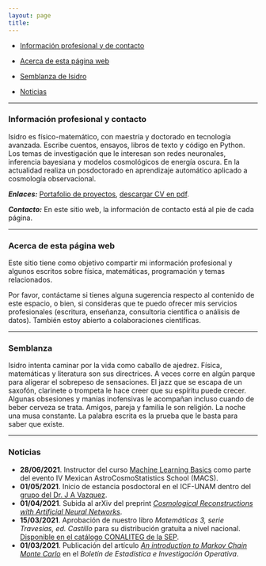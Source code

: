```yaml
---
layout: page
title: 
---
```


 - [Información profesional y de contacto](#información-profesional-y-contacto)

 - [Acerca de esta página web](#acerca-de-esta-página-web)
 
 - [Semblanza de Isidro](#semblanza) 
 
 - [Noticias](#noticias)

 --------------------------

### Información profesional y contacto

Isidro es físico-matemático, con maestría y doctorado en tecnología avanzada. Escribe cuentos, ensayos, libros de texto y código en Python. Los temas de investigación que le interesan son redes neuronales, inferencia bayesiana y modelos cosmológicos de energía oscura. En la actualidad realiza un posdoctorado en aprendizaje automático aplicado a cosmología observacional. 

***Enlaces:*** [Portafolio de proyectos](portafolio.md), [descargar CV en pdf](https://www.dropbox.com/s/r547bg8s309xulh/CV_esp.pdf?dl=0).

***Contacto:*** En este sitio web, la información de contacto está al pie de cada página. 

---------

### Acerca de esta página web

Este sitio tiene como objetivo compartir mi información profesional y algunos escritos sobre física, matemáticas, programación y temas relacionados. 

Por favor, contáctame si tienes alguna sugerencia respecto al contenido de este espacio, o bien, si consideras que te puedo ofrecer mis servicios profesionales (escritura, enseñanza, consultoria científica o análisis de datos). También estoy abierto a colaboraciones científicas. 

---------------

### Semblanza

Isidro intenta caminar por la vida como caballo de ajedrez. Física, matemáticas y literatura son sus directrices. A veces corre en algún parque para aligerar el sobrepeso de sensaciones. El jazz que se escapa de un saxofón, clarinete o trompeta le hace creer que su espíritu puede crecer. Algunas obsesiones y manías inofensivas le acompañan incluso cuando de beber cerveza se trata. Amigos, pareja y familia le son religión. La noche una musa constante. La palabra escrita es la prueba que le basta para saber que existe.
						
-------------------------------------------------------------

### Noticias

- **28/06/2021**. Instructor del curso [Machine Learning Basics](https://github.com/igomezv/MACS_2021_ML_basics_neural_networks) como parte del evento IV Mexican AstroCosmoStatistics School (MACS).
- **01/05/2021**. Inicio de estancia posdoctoral en el ICF-UNAM dentro del [grupo del Dr. J A Vazquez](https://www.fis.unam.mx/~javazquez/index.html).
- **01/04/2021**. Subida al arXiv del preprint [*Cosmological Reconstructions with Artificial Neural Networks*](https://arxiv.org/abs/2104.00595).
- **15/03/2021**. Aprobación de nuestro libro *Matemáticas 3, serie Travesías, ed. Castillo* para su distribución gratuita a nivel nacional. [Disponible en el catálogo CONALITEG de la SEP](https://secundaria.conaliteg.gob.mx/seleccion/content/common/detaLibro/detalleLibro.jsf?idLibro=697). 
- **01/03/2021**. Publicación del artículo [*An introduction to Markov Chain Monte Carlo*](https://www.researchgate.net/publication/350485874_An_introduction_to_Markov_Chain_Monte_Carlo) en el *Boletín de Estadística e Investigación Operativa*. 

